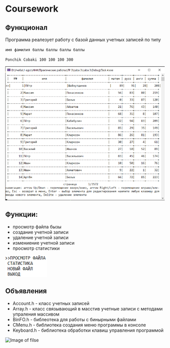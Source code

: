 # Coursework
## Функционал
Программа реалезует работу с базой данных учетных записей по типу

``
имя фамилия баллы баллы баллы баллы
``

``
Ponchik Cobaki 100 100 100 300
``

![Image of table](table.png)

## Функции:
- просмотр файла бызы
- создание учетной записи
- удаление учетной записи
- измениение учетной записи
- просмотр статистики

![Image of menu](menu.png)


## Объявления
* Account.h - класс учетных записей
* Array.h - класс связывающий в масстив учетные записи с методами упраления массивом
* BinFO.h - библеотека для работы с бинырными файлами
* CMenu.h - библиотека создания меню программы в консоле
* Keyboard.h - библиотека обработки клавиш управления программой

![Image of filse](filse.png)
